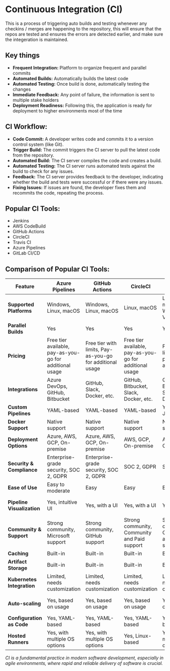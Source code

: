 # Continuous Integration (CI)

This is a process of triggering auto builds and testing whenever any checkins / merges are happening to the repository, this will ensure that the repos are tested and ensures the errors are detected earlier, and make sure the integeration is maintained.

## Key things

- **Frequent Integration:** Platform to organize frequent and parallel commits
- **Automated Builds:** Automatically builds the latest code
- **Automated Testing:** Once build is done, automatically testing the changes
- **Immediate Feedback:** Any point of failure, the information is sent to multiple stake holders
- **Deployment Readiness:** Following this, the application is ready for deployment to higher environments most of the time

## **CI Workflow:**

- **Code Commit:** A developer writes code and commits it to a version control system (like Git).
- **Trigger Build:** The commit triggers the CI server to pull the latest code from the repository.
- **Automated Build:** The CI server compiles the code and creates a build.
- **Automated Testing:** The CI server runs automated tests against the build to check for any issues.
- **Feedback:** The CI server provides feedback to the developer, indicating whether the build and tests were successful or if there were any issues.
- **Fixing Issues:** If issues are found, the developer fixes them and recommits the code, repeating the process.

## Popular CI Tools:

- Jenkins
- AWS CodeBuild
- GitHub Actions
- CircleCI
- Travis CI
- Azure Pipelines
- GitLab CI/CD

## Comparison of Popular CI Tools:

| Feature                     | Azure Pipelines               | GitHub Actions                | CircleCI                      | Travis CI                    | GitLab CI/CD                 | Jenkins X                     | AWS CodeBuild                 |
|-----------------------------|-------------------------------|-------------------------------|-------------------------------|------------------------------|------------------------------|-------------------------------|-------------------------------|
| **Supported Platforms**     | Windows, Linux, macOS         | Windows, Linux, macOS         | Linux, macOS                  | Linux, macOS, Windows (via VMs) | Windows, Linux, macOS       | Kubernetes-native             | Linux, Windows                |
| **Parallel Builds**         | Yes                           | Yes                           | Yes                           | Yes                          | Yes                          | Yes                           | Yes                           |
| **Pricing**                 | Free tier available, pay-as-you-go for additional usage | Free tier with limits, Pay-as-you-go for additional usage | Free tier available, pay-as-you-go for additional usage | Free tier with limits, Paid plans available | Free tier with limits, Paid plans available | Open source, Pay-as-you-go for cloud hosting | Pay-as-you-go, billed by the minute |
| **Integrations**            | Azure DevOps, GitHub, Bitbucket | GitHub, Slack, Docker, etc.   | GitHub, Bitbucket, Slack, Docker, etc. | GitHub, Bitbucket, Slack, Docker, etc. | GitLab, Slack, Docker, etc.  | GitHub, Bitbucket, Slack, Docker, etc. | AWS services, GitHub, Bitbucket, etc. |
| **Custom Pipelines**        | YAML-based                    | YAML-based                    | YAML-based                    | YAML or JSON                  | YAML-based                    | YAML-based                     | YAML-based (buildspec.yml)    |
| **Docker Support**          | Native support                | Native support                | Native support                | Native support               | Native support               | Native support                | Native support                |
| **Deployment Options**      | Azure, AWS, GCP, On-premise   | Azure, AWS, GCP, On-premise   | AWS, GCP, On-premise          | AWS, GCP, On-premise         | Azure, AWS, GCP, On-premise  | Azure, AWS, GCP, On-premise   | AWS, On-premise               |
| **Security & Compliance**   | Enterprise-grade security, SOC 2, GDPR | Enterprise-grade security, SOC 2, GDPR | SOC 2, GDPR                   | SOC 2, GDPR                   | SOC 2, GDPR                   | SOC 2, GDPR                   | SOC 2, PCI DSS, HIPAA, GDPR   |
| **Ease of Use**             | Easy to moderate              | Easy                          | Easy                          | Easy                          | Easy                          | Moderate to complex           | Easy                          |
| **Pipeline Visualization**  | Yes, intuitive UI             | Yes, with a UI                | Yes, with a UI                | Yes, with a UI               | Yes, with a UI               | Yes, with a UI                | Yes, with CloudWatch Metrics  |
| **Community & Support**     | Strong community, Microsoft support | Strong community, GitHub support | Strong community, Community and Paid support | Strong community, Community and Paid support | Strong community, GitLab support | Strong community, Community and Paid support | AWS Support, Documentation, and Community |
| **Caching**                 | Built-in                      | Built-in                      | Built-in                      | Built-in                      | Built-in                      | Built-in                      | Built-in                      |
| **Artifact Storage**        | Built-in                      | Built-in                      | Built-in                      | Built-in                      | Built-in                      | Built-in                      | S3, ECR                       |
| **Kubernetes Integration**  | Limited, needs customization  | Limited, needs customization  | Limited, needs customization  | Limited, needs customization | Limited, needs customization | Native support                | Limited, needs customization  |
| **Auto-scaling**            | Yes, based on usage           | Yes, based on usage           | Yes, based on usage           | Yes, based on usage           | Yes, based on usage           | Yes, based on Kubernetes      | Yes, scales automatically     |
| **Configuration as Code**   | Yes, YAML-based               | Yes, YAML-based               | Yes, YAML-based               | Yes, YAML-based               | Yes, YAML-based               | Yes, YAML-based               | Yes, YAML-based               |
| **Hosted Runners**          | Yes, with multiple OS options | Yes, with multiple OS options | Yes, Linux-based              | Yes, with multiple OS options | Yes, with multiple OS options | Yes, Kubernetes-based         | No (runs in managed containers) |
 

_CI is a fundamental practice in modern software development, especially in agile environments, where rapid and reliable delivery of software is crucial._